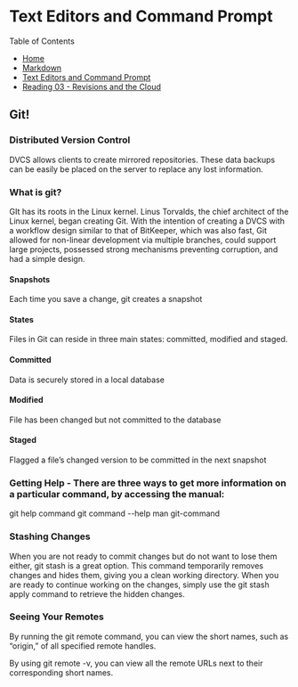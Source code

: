 # Text Editors and Command Prompt

Table of Contents
* [Home](https://nickmagruder.github.io/reading-notes/)
* [Markdown](markdown.md)
* [Text Editors and Command Prompt](text_editors.md)
* [Reading 03 - Revisions and the Cloud](read_03.md)

## Git!
### Distributed Version Control
DVCS allows clients to create mirrored repositories. These data backups can be easily be placed on the server to replace any lost information.

### What is git?
GIt has its roots in the Linux kernel. Linus Torvalds, the chief architect of the Linux kernel, began creating Git. With the intention of creating a DVCS with a workflow design similar to that of BitKeeper, which was also fast, Git allowed for non-linear development via multiple branches, could support large projects, possessed strong mechanisms preventing corruption, and had a simple design.

#### Snapshots
Each time you save a change, git creates a snapshot

#### States
Files in Git can reside in three main states: committed, modified and staged.

#### Committed
Data is securely stored in a local database

#### Modified
File has been changed but not committed to the database

#### Staged
Flagged a file’s changed version to be committed in the next snapshot

### Getting Help - There are three ways to get more information on a particular command, by accessing the manual:
git help command
git command --help
man git-command

### Stashing Changes
When you are not ready to commit changes but do not want to lose them either, git stash is a great option. This command temporarily removes changes and hides them, giving you a clean working directory. When you are ready to continue working on the changes, simply use the git stash apply command to retrieve the hidden changes.

### Seeing Your Remotes
By running the git remote command, you can view the short names, such as “origin,” of all specified remote handles.

By using git remote -v, you can view all the remote URLs next to their corresponding short names.
